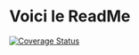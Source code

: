 # Voici le ReadMe

[![Coverage Status](https://coveralls.io/repos/github/Rotavlas/my-first_actions/badge.svg?branch=main)](https://coveralls.io/github/Rotavlas/my-first_actions?branch=main)

